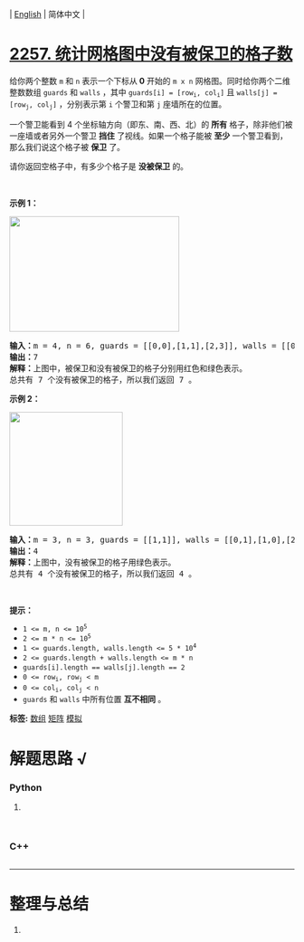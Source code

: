 | [English](README_EN.md) | 简体中文 |

# [2257. 统计网格图中没有被保卫的格子数](https://leetcode.cn/problems/count-unguarded-cells-in-the-grid)
<p>给你两个整数&nbsp;<code>m</code>&nbsp;和&nbsp;<code>n</code>&nbsp;表示一个下标从<strong>&nbsp;0</strong>&nbsp;开始的&nbsp;<code>m x n</code>&nbsp;网格图。同时给你两个二维整数数组&nbsp;<code>guards</code> 和&nbsp;<code>walls</code>&nbsp;，其中&nbsp;<code>guards[i] = [row<sub>i</sub>, col<sub>i</sub>]</code>&nbsp;且&nbsp;<code>walls[j] = [row<sub>j</sub>, col<sub>j</sub>]</code>&nbsp;，分别表示第 <code>i</code>&nbsp;个警卫和第 <code>j</code>&nbsp;座墙所在的位置。</p>

<p>一个警卫能看到 4 个坐标轴方向（即东、南、西、北）的 <strong>所有</strong>&nbsp;格子，除非他们被一座墙或者另外一个警卫 <strong>挡住</strong>&nbsp;了视线。如果一个格子能被 <strong>至少</strong>&nbsp;一个警卫看到，那么我们说这个格子被 <strong>保卫</strong>&nbsp;了。</p>

<p>请你返回空格子中，有多少个格子是 <strong>没被保卫</strong>&nbsp;的。</p>

<p>&nbsp;</p>

<p><strong>示例 1：</strong></p>

<p><img alt="" src="https://assets.leetcode.com/uploads/2022/03/10/example1drawio2.png" style="width: 300px; height: 204px;"></p>

<pre><b>输入：</b>m = 4, n = 6, guards = [[0,0],[1,1],[2,3]], walls = [[0,1],[2,2],[1,4]]
<b>输出：</b>7
<strong>解释：</strong>上图中，被保卫和没有被保卫的格子分别用红色和绿色表示。
总共有 7 个没有被保卫的格子，所以我们返回 7 。
</pre>

<p><strong>示例 2：</strong></p>

<p><img alt="" src="https://assets.leetcode.com/uploads/2022/03/10/example2drawio.png" style="width: 200px; height: 201px;"></p>

<pre><b>输入：</b>m = 3, n = 3, guards = [[1,1]], walls = [[0,1],[1,0],[2,1],[1,2]]
<b>输出：</b>4
<b>解释：</b>上图中，没有被保卫的格子用绿色表示。
总共有 4 个没有被保卫的格子，所以我们返回 4 。
</pre>

<p>&nbsp;</p>

<p><strong>提示：</strong></p>

<ul>
	<li><code>1 &lt;= m, n &lt;= 10<sup>5</sup></code></li>
	<li><code>2 &lt;= m * n &lt;= 10<sup>5</sup></code></li>
	<li><code>1 &lt;= guards.length, walls.length &lt;= 5 * 10<sup>4</sup></code></li>
	<li><code>2 &lt;= guards.length + walls.length &lt;= m * n</code></li>
	<li><code>guards[i].length == walls[j].length == 2</code></li>
	<li><code>0 &lt;= row<sub>i</sub>, row<sub>j</sub> &lt; m</code></li>
	<li><code>0 &lt;= col<sub>i</sub>, col<sub>j</sub> &lt; n</code></li>
	<li><code>guards</code>&nbsp;和&nbsp;<code>walls</code>&nbsp;中所有位置 <strong>互不相同</strong>&nbsp;。</li>
</ul>

**标签:**  [数组](https://leetcode.cn/tag/array) [矩阵](https://leetcode.cn/tag/matrix) [模拟](https://leetcode.cn/tag/simulation) 
# 解题思路 √

### Python

1. 

```python

```


```python

```

### C++

```cpp

```

---



# 整理与总结

1. 